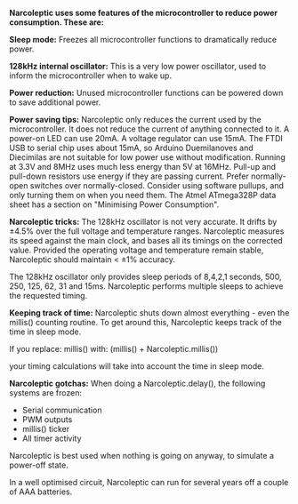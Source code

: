 <b>Narcoleptic uses some features of the microcontroller to reduce power consumption.
These are:</b>

  <b>Sleep mode:</b>
    Freezes all microcontroller functions to dramatically reduce power.
    
  <b>128kHz internal oscillator:</b>
    This is a very low power oscillator, used to inform the microcontroller when to
    wake up.

  <b>Power reduction:</b>
    Unused microcontroller functions can be powered down to save additional power.


<b>Power saving tips:</b>
  Narcoleptic only reduces the current used by the microcontroller. It does not
    reduce the current of anything connected to it.
  A power-on LED can use 20mA.
  A voltage regulator can use 15mA.
  The FTDI USB to serial chip uses about 15mA, so Arduino Duemilanoves and
    Diecimilas are not suitable for low power use without modification.
  Running at 3.3V and 8MHz uses much less energy than 5V at 16MHz.
  Pull-up and pull-down resistors use energy if they are passing current. Prefer
    normally-open switches over normally-closed. Consider using software pullups,
    and only turning them on when you need them.
  The Atmel ATmega328P data sheet has a section on "Minimising Power Consumption".

<b>Narcoleptic tricks:</b>
  The 128kHz oscillator is not very accurate. It drifts by ±4.5% over the full
  voltage and temperature ranges. Narcoleptic measures its speed against the main
  clock, and bases all its timings on the corrected value. Provided the operating
  voltage and temperature remain stable, Narcoleptic should maintain < ±1% accuracy.

  The 128kHz oscillator only provides sleep periods of 8,4,2,1 seconds, 500, 250,
  125, 62, 31 and 15ms. Narcoleptic performs multiple sleeps to achieve the requested
  timing.

<b>Keeping track of time:</b>
  Narcoleptic shuts down almost everything - even the millis() counting routine.
  To get around this, Narcoleptic keeps track of the time in sleep mode.
  
  If you replace: millis()
  with:           (millis() + Narcoleptic.millis())

  your timing calculations will take into account the time in sleep mode.


<b>Narcoleptic gotchas:</b>
  When doing a Narcoleptic.delay(), the following systems are frozen:
  -  Serial communication
  -  PWM outputs
  -  millis() ticker
  -  All timer activity
  
  Narcoleptic is best used when nothing is going on anyway, to simulate a power-off
  state.
  
  In a well optimised circuit, Narcoleptic can run for several years off
  a couple of AAA batteries.
